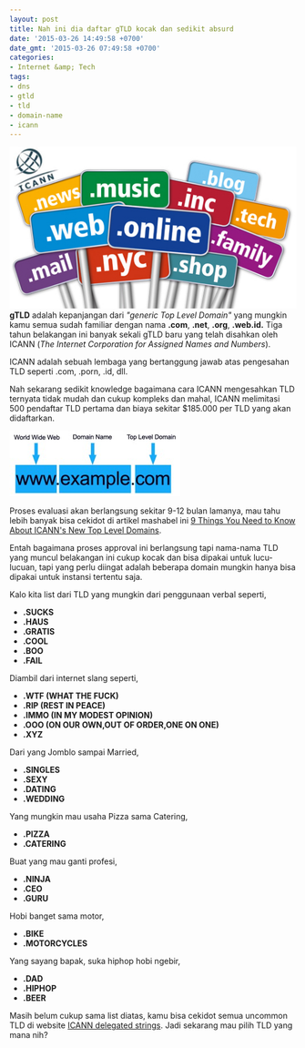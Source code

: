 ```yaml
---
layout: post
title: Nah ini dia daftar gTLD kocak dan sedikit absurd
date: '2015-03-26 14:49:58 +0700'
date_gmt: '2015-03-26 07:49:58 +0700'
categories:
- Internet &amp; Tech
tags:
- dns
- gtld
- tld
- domain-name
- icann
---
```

**[![namatld](/images/namatld.jpg)](/images/namatld.jpg) gTLD** adalah kepanjangan dari _"generic Top Level Domain"_ yang mungkin kamu semua sudah familiar dengan nama **.com**, **.net**, **.org**, **.web.id.** Tiga tahun belakangan ini banyak sekali gTLD baru yang telah disahkan oleh ICANN (_The Internet Corporation for Assigned Names and Numbers_).

ICANN adalah sebuah lembaga yang bertanggung jawab atas pengesahan TLD seperti .com, .porn, .id, dll.

Nah sekarang sedikit knowledge bagaimana cara ICANN mengesahkan TLD ternyata tidak mudah dan cukup kompleks dan mahal, ICANN melimitasi 500 pendaftar TLD pertama dan biaya sekitar $185.000 per TLD yang akan didaftarkan.

![top-level-domain](/images/top-level-domain-300x115.jpg)

Proses evaluasi akan berlangsung sekitar 9-12 bulan lamanya, mau tahu lebih banyak bisa cekidot di artikel mashabel ini [9 Things You Need to Know About ICANN's New Top Level Domains](http://mashable.com/2011/06/20/new-gtld-faq/).

Entah bagaimana proses approval ini berlangsung tapi nama-nama TLD yang muncul belakangan ini cukup kocak dan bisa dipakai untuk lucu-lucuan, tapi yang perlu diingat adalah beberapa domain mungkin hanya bisa dipakai untuk instansi tertentu saja.

Kalo kita list dari TLD yang mungkin dari penggunaan verbal seperti,

- **.SUCKS**
- **.HAUS**
- **.GRATIS**
- **.COOL**
- **.BOO**
- **.FAIL**

Diambil dari internet slang seperti,

- **.WTF (WHAT THE FUCK)**
- **.RIP (REST IN PEACE)**
- **.IMMO (IN MY MODEST OPINION)**
- **.OOO (ON OUR OWN,OUT OF ORDER,ONE ON ONE)**
- **.XYZ**

Dari yang Jomblo sampai Married,

- **.SINGLES**
- **.SEXY**
- **.DATING**
- **.WEDDING**

Yang mungkin mau usaha Pizza sama Catering,

- **.PIZZA**
- **.CATERING**

Buat yang mau ganti profesi,

- **.NINJA**
- **.CEO**
- **.GURU**

Hobi banget sama motor,

- **.BIKE**
- **.MOTORCYCLES**

Yang sayang bapak, suka hiphop hobi ngebir,

- **.DAD**
- **.HIPHOP**
- **.BEER**

Masih belum cukup sama list diatas, kamu bisa cekidot semua uncommon TLD di website [ICANN delegated strings](http://newgtlds.icann.org/en/program-status/delegated-strings). Jadi sekarang mau pilih TLD yang mana nih?